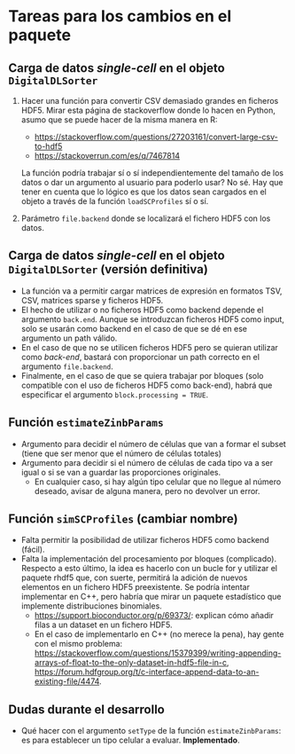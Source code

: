 # Tareas para los cambios en el paquete

## Carga de datos _single-cell_ en el objeto `DigitalDLSorter`

1. Hacer una función para convertir CSV demasiado grandes en ficheros HDF5. Mirar esta página de stackoverflow donde lo hacen en Python, asumo que se puede hacer de la misma manera en R:
    * <https://stackoverflow.com/questions/27203161/convert-large-csv-to-hdf5>
    * <https://stackoverrun.com/es/q/7467814>

    La función podría trabajar sí o sí independientemente del tamaño de los datos o dar un argumento al usuario para poderlo usar? No sé. Hay que tener en cuenta que lo lógico es que los datos sean cargados en el objeto a través de la función `loadSCProfiles` sí o sí.

2. Parámetro `file.backend` donde se localizará el fichero HDF5 con los datos.

## Carga de datos _single-cell_ en el objeto `DigitalDLSorter` (versión definitiva)

* La función va a permitir cargar matrices de expresión en formatos TSV, CSV, matrices sparse y ficheros HDF5.
* El hecho de utilizar o no ficheros HDF5 como backend depende el argumento `back.end`. Aunque se introduzcan ficheros HDF5 como input, solo se usarán como backend en el caso de que se dé en ese argumento un path válido. 
* En el caso de que no se utilicen ficheros HDF5 pero se quieran utilizar como _back-end_, bastará con proporcionar un path correcto en el argumento `file.backend`.
* Finalmente, en el caso de que se quiera trabajar por bloques (solo compatible con el uso de ficheros HDF5 como back-end), habrá que especificar el argumento `block.processing = TRUE`.

## Función `estimateZinbParams`

* Argumento para decidir el número de células que van a formar el subset (tiene que ser menor que el número de células totales)
* Argumento para decidir si el número de células de cada tipo va a ser igual o si se van a guardar las proporciones originales. 
    * En cualquier caso, si hay algún tipo celular que no llegue al número deseado, avisar de alguna manera, pero no devolver un error.

## Función `simSCProfiles` (cambiar nombre)

* Falta permitir la posibilidad de utilizar ficheros HDF5 como backend (fácil).
* Falta la implementación del procesamiento por bloques (complicado). Respecto a esto último, la idea es hacerlo con un bucle for y utilizar el  paquete rhdf5 que, con suerte, permitirá la adición de nuevos elementos en un fichero HDF5 preexistente. Se podría intentar implementar en C++, pero habría que mirar un paquete estadístico que implemente distribuciones binomiales. 
    * <https://support.bioconductor.org/p/69373/>: explican cómo añadir filas a un dataset en un fichero HDF5.
    * En el caso de implementarlo en C++ (no merece la pena), hay gente con el mismo problema: <https://stackoverflow.com/questions/15379399/writing-appending-arrays-of-float-to-the-only-dataset-in-hdf5-file-in-c>, <https://forum.hdfgroup.org/t/c-interface-append-data-to-an-existing-file/4474>.

## Dudas durante el desarrollo

* Qué hacer con el argumento `setType` de la función `estimateZinbParams`: es para establecer un tipo celular a evaluar. **Implementado**.
